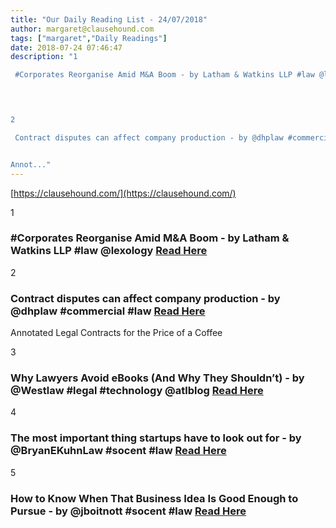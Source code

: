 ```yaml
---
title: "Our Daily Reading List - 24/07/2018"
author: margaret@clausehound.com
tags: ["margaret","Daily Readings"]
date: 2018-07-24 07:46:47
description: "1

 #Corporates Reorganise Amid M&A Boom - by Latham & Watkins LLP #law @lexology Read Here

 


2

 Contract disputes can affect company production - by @dhplaw #commercial #law  Read Here


Annot..."
---
```


[https://clausehound.com/](https://clausehound.com/)

1

###  #Corporates Reorganise Amid M&A Boom - by Latham & Watkins LLP #law @lexology [Read Here](https://www.lexology.com/library/detail.aspx?g=f6be16a3-7be1-4dae-87e5-ee404c579abd)

 

2

###  Contract disputes can affect company production - by @dhplaw #commercial #law  [Read Here](https://www.dhplaw.com/blog/2018/07/contract-disputes-can-affect-company-production.shtml)

Annotated Legal Contracts
for the Price of a Coffee

3

###  Why Lawyers Avoid eBooks (And Why They Shouldn’t) - by @Westlaw #legal #technology @atlblog [Read Here](https://abovethelaw.com/2018/07/why-lawyers-avoid-ebooks-and-why-they-shouldnt/)

 

4

###  The most important thing startups have to look out for - by @BryanEKuhnLaw #socent #law [Read Here](https://www.bryankuhnlaw.com/blog/2018/07/the-most-important-thing-startups-have-to-look-out-for.shtml)

 

5

###  How to Know When That Business Idea Is Good Enough to Pursue - by @jboitnott #socent #law [Read Here](https://www.entrepreneur.com/article/316038)

 